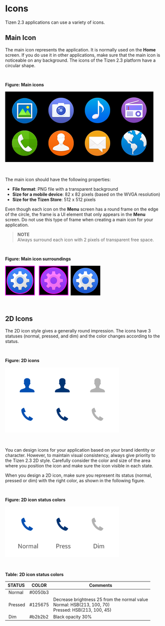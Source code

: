 # Icons



Tizen 2.3 applications can use a variety of icons.



## Main Icon




The main icon represents the application. It is normally used on the **Home** screen. If you do use it in other applications, make sure that the main icon is noticeable on any background. The icons of the Tizen 2.3 platform have a circular shape.

 

**Figure: Main icons**

![](media/home_01.png)

 

The main icon should have the following properties:

-   **File format**: PNG file with a transparent background
-   **Size for a mobile device**: 82 x 82 pixels (based on the WVGA resolution)
-   **Size for the Tizen Store**: 512 x 512 pixels

Even though each icon on the **Menu** screen has a round frame on the edge of the circle, the frame is a UI element that only appears in the **Menu** screen. Do not use this type of frame when creating a main icon for your application.

> **NOTE**  
> Always surround each icon with 2 pixels of transparent free space.

 

**Figure: Main icon surroundings**

![](media/main_icon_surr.png)

 


## 2D Icons



The 2D icon style gives a generally round impression. The icons have 3 statuses (normal, pressed, and dim) and the color changes according to the status.

 

**Figure: 2D icons**

![](media/icons_2d_01.png)

 

You can design icons for your application based on your brand identity or character. However, to maintain visual consistency, always give priority to the Tizen 2.3 2D style. Carefully consider the color and size of the area where you position the icon and make sure the icon visible in each state.

When you design a 2D icon, make sure you represent its status (normal, pressed or dim) with the right color, as shown in the following figure.

 

**Figure: 2D icon status colors**

![](media/icons_2d_02.png)

 

**Table: 2D icon status colors**

| STATUS                   | COLOR                    | Comments                 |
|--------------------------|--------------------------|--------------------------|
|  Normal                  | \#0050b3                 |                          |
|  Pressed                 | \#125675                | Decrease brightness 25 from the normal value<br>Normal: HSB(213, 100, 70)<br> Pressed: HSB(213, 100, 45) |
|  Dim                     | \#b2b2b2                 | Black opacity 30%        |
